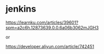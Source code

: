 # jenkins


https://learnku.com/articles/39601?spm=a2c6h.12873639.0.0.6a06b3062mJGH3

or 


https://developer.aliyun.com/article/742451
